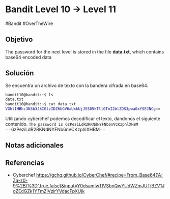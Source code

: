 # Bandit Level 10 → Level 11
#Bandit #OverTheWire 
## Objetivo
The password for the next level is stored in the file **data.txt**, which contains base64 encoded data
## Solución
Se encuentra un archivo de texto con la bandera cifrada en base64.

```bash
bandit10@bandit:~$ ls 
data.txt
bandit10@bandit:~$ cat data.txt
VGhlIHBhc3N3b3JkIGlzIDZ6UGV6aUxkUjJSS05kTllGTmI2blZDS3pwaGxYSEJNCg==
```

Utilizando cyberchef podemos decodificar el texto, dandonos el siguiente contenido.
`The password is 6zPeziLdR2RKNdNYFNb6nVCKzphlXHBM`
==6zPeziLdR2RKNdNYFNb6nVCKzphlXHBM==
## Notas adicionales

## Referencias
- Cyberchef https://gchq.github.io/CyberChef/#recipe=From_Base64('A-Za-z0-9%2B/%3D',true,false)&input=Y0dsamIwTlVSbnQwYUdWZmJUTjBZV1JoZEdGZk1YTmZiVzlrYVdacFpXUjk